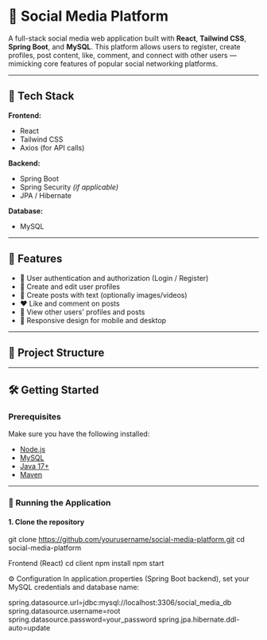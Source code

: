 # 📱 Social Media Platform

A full-stack social media web application built with **React**, **Tailwind CSS**, **Spring Boot**, and **MySQL**. This platform allows users to register, create profiles, post content, like, comment, and connect with other users — mimicking core features of popular social networking platforms.

---

## 🚀 Tech Stack

**Frontend:**
- React
- Tailwind CSS
- Axios (for API calls)

**Backend:**
- Spring Boot
- Spring Security *(if applicable)*
- JPA / Hibernate

**Database:**
- MySQL

---

## 🔑 Features

- 🔐 User authentication and authorization (Login / Register)
- 🧑 Create and edit user profiles
- 📝 Create posts with text (optionally images/videos)
- ❤️ Like and comment on posts
- 👥 View other users' profiles and posts
- 📱 Responsive design for mobile and desktop

---

## 📁 Project Structure


---

## 🛠️ Getting Started

### Prerequisites

Make sure you have the following installed:

- [Node.js](https://nodejs.org/)
- [MySQL](https://www.mysql.com/)
- [Java 17+](https://www.oracle.com/java/technologies/javase/jdk17-archive-downloads.html)
- [Maven](https://maven.apache.org/)

---

### 🚦 Running the Application

#### 1. Clone the repository


git clone https://github.com/yourusername/social-media-platform.git
cd social-media-platform


 Frontend (React)
cd client
npm install
npm start


⚙️ Configuration
In application.properties (Spring Boot backend), set your MySQL credentials and database name:

spring.datasource.url=jdbc:mysql://localhost:3306/social_media_db
spring.datasource.username=root
spring.datasource.password=your_password
spring.jpa.hibernate.ddl-auto=update
